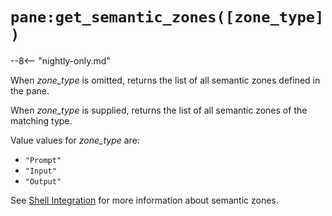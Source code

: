# `pane:get_semantic_zones([zone_type])`

--8<-- "nightly-only.md"

When *zone_type* is omitted, returns the list of all semantic zones defined in the pane.

When *zone_type* is supplied, returns the list of all semantic zones of the matching type.

Value values for *zone_type* are:

* `"Prompt"`
* `"Input"`
* `"Output"`

See [Shell Integration](../../../shell-integration.md) for more information
about semantic zones.

